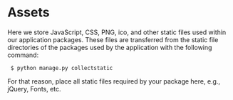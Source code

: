 # Assets 

Here we store JavaScript, CSS, PNG, ico, and other static files used within our application packages. These files are transferred from the static file directories of the packages used by the application with the following command:

     $ python manage.py collectstatic

For that reason, place all static files required by your package here, e.g., jQuery, Fonts, etc.
